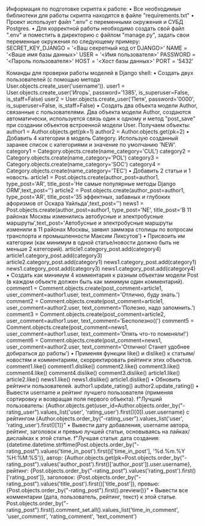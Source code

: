Информация по подготовке скрипта к работе:
• Все необходимые библиотеки для работы скрипта находятся в файле "requirements.txt"
• Проект использует файл ".env" с переменными окружения и СУБД Postgres.
• Для корректной работы необходимо создать свой файл ".env" и поместить в директорию с файлом "manage.py", задать свои переменные окружения по следующему примеру:
	SECRET_KEY_DJANGO = '<Ваш секретный код от DJANGO>'
	NAME = '<Ваше имя базы данных>'
	USER = '<Имя пользователя>'
	PASSWORD = '<Пароль пользователя>'
	HOST =  '<Хост базы данных>'
	PORT = '5432'

Команды для проверки работы моделей в Django shell:
• Создать двух пользователей (с помощью метода User.objects.create_user('username')).
	user1 = User.objects.create_user('Игорь', password='1385', is_superuser=False, is_staff=False)
	user2 = User.objects.create_user('Петя', password='0000', is_superuser=False, is_staff=False)
• Создать два объекта модели Author, связанные с пользователями.
	Два объекта модели Author, создаются автоматически, используется связь один к одному и метод "post_save" при создании объектов встроенной модели User.
	Получаем объекты:
	author1 = Author.objects.get(pk=1)
	author2 = Author.objects.get(pk=2)
• Добавить 4 категории в модель Category. Использую созданный заранее список с категориями и значение по умолчанию 'NEW'.
	category1 = Category.objects.create(name_category='CUL') 
	category2 = Category.objects.create(name_category='POL') 
	category3 = Category.objects.create(name_category='SOC') 
	category4 = Category.objects.create(name_category='TEC')
• Добавить 2 статьи и 1 новость.
	article1 = Post.objects.create(author_post=author1, type_post='AR', title_post='Не самые популярные методы Django ORM',text_post='')
	article2 = Post.objects.create(author_post=author1, type_post='AR', title_post='35 эффектных, забавных и глубоких афоризмов от Оскара Уайльда',text_post='')
	news1 = Post.objects.create(author_post=author1, type_post='NE', title_post='В 11 районах Москвы изменились автобусные и электробусные 			маршруты',text_post='Автобусные и электробусные маршруты изменили в 11 районах Москвы, заявил заммэра столицы по вопросам транспорта и промышленности Максим 	Ликсутов')
• Присвоить им категории (как минимум в одной статье/новости должно быть не меньше 2 категорий).
	article1.category_post.add(category4)
	article1.category_post.add(category3)
	article2.category_post.add(category1)
	news1.category_post.add(category1)
	news1.category_post.add(category3)
	news1.category_post.add(category4)
• Создать как минимум 4 комментария к разным объектам модели Post (в каждом объекте должен быть как минимум один комментарий).
	comment1 = Comment.objects.create(post_comment=article1, user_comment=author1.user, text_comment='Отлично, буду знать.')
	comment2 = Comment.objects.create(post_comment=article1, user_comment=author2.user, text_comment='Полезно, надо запомнить.')
	comment3 = Comment.objects.create(post_comment=article2, user_comment=author1.user, text_comment='Бесполезно((')
	comment5 = Comment.objects.create(post_comment=news1, user_comment=author1.user, text_comment='Опять что-то поменяли!')
	comment6 = Comment.objects.create(post_comment=news1, user_comment=author2.user, text_comment='Отлично! Станет удобнее добираться до работы')
• Применяя функции like() и dislike() к статьям/новостям и комментариям, скорректировать рейтинги этих объектов.
	comment1.like()
	comment1.dislike()
	comment2.like()
	comment3.like() 
	comment4.like() 
	comment4.dislike()
	comment3.dislike()
	article1.like()
	article2.like() 
	news1.like()
	news1.dislike()
	article1.dislike()
• Обновить рейтинги пользователей.
	author1.update_rating()
	author2.update_rating()
• Вывести username и рейтинг лучшего пользователя (применяя сортировку и возвращая поля первого объекта).
	f"Лучший пользователь: {Author.objects.get(user_id=Author.objects.order_by("-rating_user").values_list('user', 'rating_user').first()[0]).user.username} с рейтингом {Author.objects.order_by("-rating_user").values_list('user', 'rating_user').first()[1]}"
• Вывести дату добавления, username автора, рейтинг, заголовок и превью лучшей статьи, основываясь на лайках/дислайках к этой статье.
	f"Лучшая статья: дата создания: {datetime.datetime.strftime(Post.objects.order_by("-rating_post").values('time_in_post').first()['time_in_post'], '%d.%m.%Y %H:%M:%S')}, автор: {Author.objects.get(pk=Post.objects.order_by("-rating_post").values('author_post').first()['author_post']).user.username}, рейтинг: {Post.objects.order_by("-rating_post").values('rating_post').first()['rating_post']}, заголовок: {Post.objects.order_by("-rating_post").values('title_post').first()['title_post']}, превью: {Post.objects.order_by("-rating_post").first().preview()}"
• Вывести все комментарии (дата, пользователь, рейтинг, текст) к этой статье.
	Post.objects.order_by("-rating_post").first().comment_set.all().values_list('time_in_comment', 'user_comment', 'rating_comment', 'text_comment')
